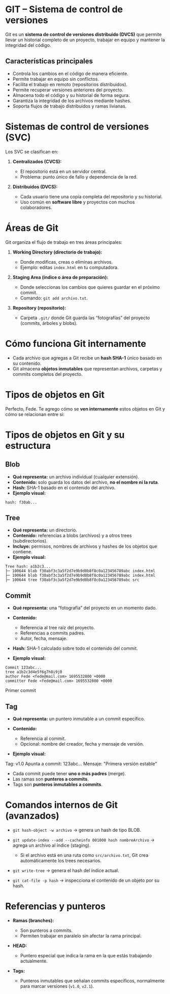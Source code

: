 # GIT – Sistema de control de versiones

Git es un **sistema de control de versiones distribuido (DVCS)** que permite llevar un historial completo de un proyecto, trabajar en equipo y mantener la integridad del código.

## Características principales

-   Controla los cambios en el código de manera eficiente.
-   Permite trabajar en equipo sin conflictos.
-   Facilita el trabajo en remoto (repositorios distribuidos).
-   Permite recuperar versiones anteriores del proyecto.
-   Almacena todo el código y su historial de forma segura.
-   Garantiza la integridad de los archivos mediante hashes.
-   Soporta flujos de trabajo distribuidos y ramas livianas.

# Sistemas de control de versiones (SVC)

Los SVC se clasifican en:

1. **Centralizados (CVCS):**

    - El repositorio está en un servidor central.
    - Problema: punto único de fallo y dependencia de la red.

2. **Distribuidos (DVCS):**

    - Cada usuario tiene una copia completa del repositorio y su historial.
    - Uso común en **software libre** y proyectos con muchos colaboradores.

# Áreas de Git

Git organiza el flujo de trabajo en tres áreas principales:

1. **Working Directory (directorio de trabajo):**

    - Donde modificas, creas o eliminas archivos.
    - Ejemplo: editas `index.html` en tu computadora.

2. **Staging Area (índice o área de preparación):**

    - Donde seleccionas los cambios que quieres guardar en el próximo commit.
    - Comando: `git add archivo.txt`.

3. **Repository (repositorio):**

    - Carpeta `.git/` donde Git guarda las “fotografías” del proyecto (commits, árboles y blobs).

# Cómo funciona Git internamente

-   Cada archivo que agregas a Git recibe un **hash SHA-1** único basado en su contenido.
-   Git almacena **objetos inmutables** que representan archivos, carpetas y commits completos del proyecto.

# Tipos de objetos en Git

Perfecto, Fede. Te agrego cómo se **ven internamente** estos objetos en Git y cómo se relacionan entre sí:

# Tipos de objetos en Git y su estructura

## Blob

-   **Qué representa:** un archivo individual (cualquier extensión).
-   **Contenido:** solo guarda los datos del archivo, **no el nombre ni la ruta**.
-   **Hash:** SHA-1 basado en el contenido del archivo.
-   **Ejemplo visual:**

```
hash: f30ab...
```

## Tree

-   **Qué representa:** un directorio.
-   **Contenido:** referencias a blobs (archivos) y a otros trees (subdirectorios).
-   **Incluye:** permisos, nombres de archivos y hashes de los objetos que contiene.
-   **Ejemplo visual:**

```
Tree hash: a1b2c3...
├─ 100644 blob f30abf3c3a5f2d7e9b9d0b8f8c0a123456789abc index.html
├─ 100644 blob f30abf3c3a5f2d7e9b9d0b8f8c0a123456789abc index.html
├─ 100644 tree f30abf3c3a5f2d7e9b9d0b8f8c0a123456789abc src
```

## Commit

-   **Qué representa:** una “fotografía” del proyecto en un momento dado.
-   **Contenido:**

    -   Referencia al tree raíz del proyecto.
    -   Referencias a commits padres.
    -   Autor, fecha, mensaje.

-   **Hash:** SHA-1 calculado sobre todo el contenido del commit.
-   **Ejemplo visual:**

```
Commit 123abc...
tree a1b2c3d4e5f6g7h8i9j0
author Fede <fede@mail.com> 1695532800 +0000
committer Fede <fede@mail.com> 1695532800 +0000
```

Primer commit

## Tag

-   **Qué representa:** un puntero inmutable a un commit específico.
-   **Contenido:**

    -   Referencia al commit.
    -   Opcional: nombre del creador, fecha y mensaje de versión.

-   **Ejemplo visual:**

Tag: v1.0
Apunta a commit: 123abc...
Mensaje: "Primera versión estable"

-   Cada commit puede tener **uno o más padres** (merge).
-   Las ramas son **punteros a commits**.
-   Tags son **punteros inmutables a commits**.

# Comandos internos de Git (avanzados)

-   `git hash-object -w archivo` → genera un hash de tipo BLOB.
-   `git update-index --add --cacheinfo 001000 hash nombreArchivo` → agrega un archivo al índice (staging).

    -   Si el archivo está en una ruta como `src/archivo.txt`, Git crea automáticamente los trees necesarios.

-   `git write-tree` → genera el hash del índice actual.
-   `git cat-file -p hash` → inspecciona el contenido de un objeto por su hash.

# Referencias y punteros

-   **Ramas (branches):**

    -   Son punteros a commits.
    -   Permiten trabajar en paralelo sin afectar la rama principal.

-   **HEAD:**

    -   Puntero especial que indica la rama en la que estás trabajando actualmente.

-   **Tags:**

    -   Punteros inmutables que señalan commits específicos, normalmente para marcar versiones (`v1.0`, `v2.1`).

